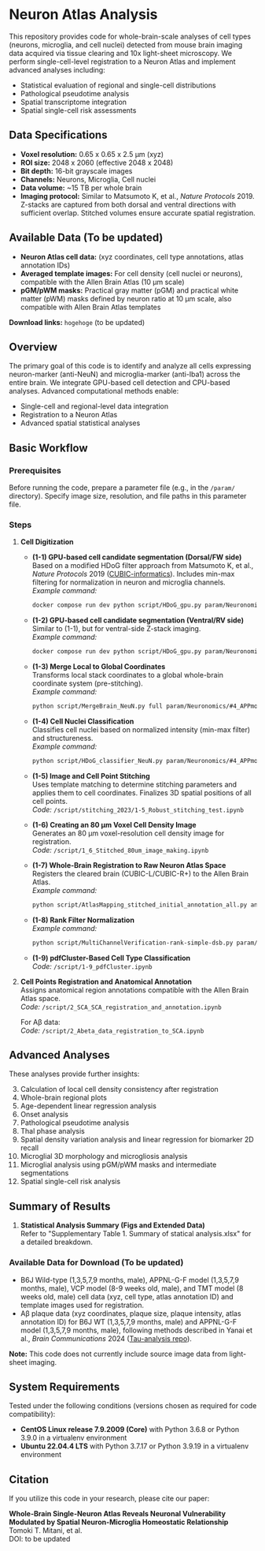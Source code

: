 # Neuron Atlas Analysis

This repository provides code for whole-brain-scale analyses of cell types (neurons, microglia, and cell nuclei) detected from mouse brain imaging data acquired via tissue clearing and 10x light-sheet microscopy. We perform single-cell-level registration to a Neuron Atlas and implement advanced analyses including:
- Statistical evaluation of regional and single-cell distributions
- Pathological pseudotime analysis
- Spatial transcriptome integration
- Spatial single-cell risk assessments

## Data Specifications
- **Voxel resolution:** 0.65 x 0.65 x 2.5 µm (xyz)  
- **ROI size:** 2048 x 2060 (effective 2048 x 2048)  
- **Bit depth:** 16-bit grayscale images  
- **Channels:** Neurons, Microglia, Cell nuclei  
- **Data volume:** ~15 TB per whole brain  
- **Imaging protocol:** Similar to Matsumoto K, et al., *Nature Protocols* 2019. Z-stacks are captured from both dorsal and ventral directions with sufficient overlap. Stitched volumes ensure accurate spatial registration.

## Available Data (To be updated)
- **Neuron Atlas cell data:** (xyz coordinates, cell type annotations, atlas annotation IDs)  
- **Averaged template images:** For cell density (cell nuclei or neurons), compatible with the Allen Brain Atlas (10 µm scale)  
- **pGM/pWM masks:** Practical gray matter (pGM) and practical white matter (pWM) masks defined by neuron ratio at 10 µm scale, also compatible with Allen Brain Atlas templates

**Download links:** `hogehoge` (to be updated)

## Overview
The primary goal of this code is to identify and analyze all cells expressing neuron-marker (anti-NeuN) and microglia-marker (anti-Iba1) across the entire brain. We integrate GPU-based cell detection and CPU-based analyses. Advanced computational methods enable:
- Single-cell and regional-level data integration
- Registration to a Neuron Atlas
- Advanced spatial statistical analyses

## Basic Workflow

### Prerequisites
Before running the code, prepare a parameter file (e.g., in the `/param/` directory). Specify image size, resolution, and file paths in this parameter file.

### Steps
1. **Cell Digitization**
   - **(1-1) GPU-based cell candidate segmentation (Dorsal/FW side)**  
     Based on a modified HDoG filter approach from Matsumoto K, et al., *Nature Protocols* 2019 ([CUBIC-informatics](https://github.com/lsb-riken/CUBIC-informatics)). Includes min-max filtering for normalization in neuron and microglia channels.  
     *Example command:*  
     ```bash
     docker compose run dev python script/HDoG_gpu.py param/Neuronomics/#4_APPmodel_Ctr1m_1_2022_1104_1550/param_HDoG_FW.json --exec build/src/3D/HDoG3D_NeuN_ver3_Rank_simple_3_color
     ```
   
   - **(1-2) GPU-based cell candidate segmentation (Ventral/RV side)**  
     Similar to (1-1), but for ventral-side Z-stack imaging.  
     *Example command:*  
     ```bash
     docker compose run dev python script/HDoG_gpu.py param/Neuronomics/#4_APPmodel_Ctr1m_1_2022_1104_1550/param_HDoG_FW.json --exec build/src/3D/HDoG3D_NeuN_ver3_Rank_simple_3_color
     ```
   
   - **(1-3) Merge Local to Global Coordinates**  
     Transforms local stack coordinates to a global whole-brain coordinate system (pre-stitching).  
     *Example command:*  
     ```bash
     python script/MergeBrain_NeuN.py full param/Neuronomics/#4_APPmodel_Ctr1m_1_2022_1104_1550/param_merge.json
     ```
   
   - **(1-4) Cell Nuclei Classification**  
     Classifies cell nuclei based on normalized intensity (min-max filter) and structureness.  
     *Example command:*  
     ```bash
     python script/HDoG_classifier_NeuN.py param/Neuronomics/#4_APPmodel_Ctr1m_1_2022_1104_1550/param_classify.json
     ```
   
   - **(1-5) Image and Cell Point Stitching**  
     Uses template matching to determine stitching parameters and applies them to cell coordinates. Finalizes 3D spatial positions of all cell points.  
     *Code:* `/script/stitching_2023/1-5_Robust_stitching_test.ipynb`
   
   - **(1-6) Creating an 80 µm Voxel Cell Density Image**  
     Generates an 80 µm voxel-resolution cell density image for registration.  
     *Code:* `/script/1_6_Stitched_80um_image_making.ipynb`
   
   - **(1-7) Whole-Brain Registration to Raw Neuron Atlas Space**  
     Registers the cleared brain (CUBIC-L/CUBIC-R+) to the Allen Brain Atlas.  
     *Example command:*  
     ```bash
     python script/AtlasMapping_stitched_initial_annotation_all.py annotation param/Neuronomics/#4_APPmodel_Ctr1m_1_2022_1104_1550/param_mapping_R.json -p 20
     ```
   
   - **(1-8) Rank Filter Normalization**  
     *Example command:*  
     ```bash
     python script/MultiChannelVerification-rank-simple-dsb.py param/Neuronomics/#4_APPmodel_Ctr1m_1_2022_1104_1550/param_multichannel-rank.json -p 5
     ```
   
   - **(1-9) pdfCluster-Based Cell Type Classification**  
     *Code:* `/script/1-9_pdfCluster.ipynb`

2. **Cell Points Registration and Anatomical Annotation**  
   Assigns anatomical region annotations compatible with the Allen Brain Atlas space.  
   *Code:* `/script/2_SCA_SCA_registration_and_annotation.ipynb`

   For Aβ data:  
   *Code:* `/script/2_Abeta_data_registration_to_SCA.ipynb`


## Advanced Analyses
These analyses provide further insights:

3. Calculation of local cell density consistency after registration  
4. Whole-brain regional plots  
5. Age-dependent linear regression analysis  
6. Onset analysis  
7. Pathological pseudotime analysis  
8. Thal phase analysis  
9. Spatial density variation analysis and linear regression for biomarker 2D recall  
10. Microglial 3D morphology and microgliosis analysis  
11. Microglial analysis using pGM/pWM masks and intermediate segmentations  
12. Spatial single-cell risk analysis

## Summary of Results
1. **Statistical Analysis Summary (Figs and Extended Data)**  
   Refer to "Supplementary Table 1. Summary of statical analysis.xlsx" for a detailed breakdown.

### Available Data for Download (To be updated)
- B6J Wild-type (1,3,5,7,9 months, male), APPNL-G-F model (1,3,5,7,9 months, male), VCP model (8-9 weeks old, male), and TMT model (8 weeks old, male) cell data (xyz, cell type, atlas annotation ID) and template images used for registration.
- Aβ plaque data (xyz coordinates, plaque size, plaque intensity, atlas annotation ID) for B6J WT (1,3,5,7,9 months, male) and APPNL-G-F model (1,3,5,7,9 months, male), following methods described in Yanai et al., *Brain Communications* 2024 ([Tau-analysis repo](https://github.com/OrganismalSystemsBiology/Tau-analysis.git)).

**Note:** This code does not currently include source image data from light-sheet imaging.

## System Requirements
Tested under the following conditions (versions chosen as required for code compatibility):
- **CentOS Linux release 7.9.2009 (Core)** with Python 3.6.8 or Python 3.9.0 in a virtualenv environment
- **Ubuntu 22.04.4 LTS** with Python 3.7.17 or Python 3.9.19 in a virtualenv environment

## Citation
If you utilize this code in your research, please cite our paper:

**Whole-Brain Single-Neuron Atlas Reveals Neuronal Vulnerability Modulated by Spatial Neuron-Microglia Homeostatic Relationship**  
Tomoki T. Mitani, et al.  
DOI: to be updated

